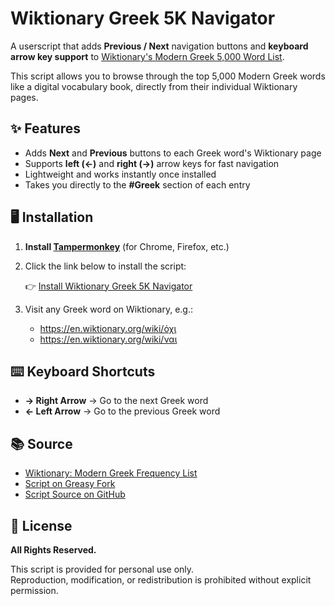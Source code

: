 # Wiktionary Greek 5K Navigator

A userscript that adds **Previous / Next** navigation buttons and **keyboard arrow key support** to [Wiktionary's Modern Greek 5,000 Word List](https://en.wiktionary.org/wiki/Wiktionary:Frequency_lists/Modern_Greek/5K_Wordlist).

This script allows you to browse through the top 5,000 Modern Greek words like a digital vocabulary book, directly from their individual Wiktionary pages.

## ✨ Features

- Adds **Next** and **Previous** buttons to each Greek word's Wiktionary page
- Supports **left (←)** and **right (→)** arrow keys for fast navigation
- Lightweight and works instantly once installed
- Takes you directly to the **#Greek** section of each entry

## 🖥️ Installation

1. **Install [Tampermonkey](https://www.tampermonkey.net/)** (for Chrome, Firefox, etc.)
2. Click the link below to install the script:

   👉 [Install Wiktionary Greek 5K Navigator](https://greasyfork.org/scripts/537556)

3. Visit any Greek word on Wiktionary, e.g.:
   - https://en.wiktionary.org/wiki/όχι
   - https://en.wiktionary.org/wiki/ναι


## ⌨️ Keyboard Shortcuts

- **→ Right Arrow** → Go to the next Greek word
- **← Left Arrow** → Go to the previous Greek word

## 📚 Source

- [Wiktionary: Modern Greek Frequency List](https://en.wiktionary.org/wiki/Wiktionary:Frequency_lists/Modern_Greek/5K_Wordlist)
- [Script on Greasy Fork](https://greasyfork.org/en/scripts/537556-wiktionary-greek-5k-navigator)
- [Script Source on GitHub](https://github.com/mathewafk/greekwords)

## 📄 License

**All Rights Reserved.**

This script is provided for personal use only.  
Reproduction, modification, or redistribution is prohibited without explicit permission.
